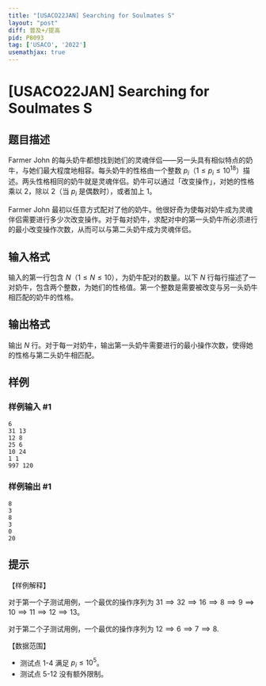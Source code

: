 ```yaml
---
title: "[USACO22JAN] Searching for Soulmates S"
layout: "post"
diff: 普及+/提高
pid: P8093
tag: ['USACO', '2022']
usemathjax: true
---
```


# [USACO22JAN] Searching for Soulmates S
## 题目描述

Farmer John 的每头奶牛都想找到她们的灵魂伴侣——另一头具有相似特点的奶牛，与她们最大程度地相容。每头奶牛的性格由一个整数 $p_i$（$1 \leq p_i \leq 10^{18}$）描述。两头性格相同的奶牛就是灵魂伴侣。奶牛可以通过「改变操作」，对她的性格乘以 $2$，除以 $2$（当 $p_i$ 是偶数时），或者加上 $1$。

Farmer John 最初以任意方式配对了他的奶牛。他很好奇为使每对奶牛成为灵魂伴侣需要进行多少次改变操作。对于每对奶牛，求配对中的第一头奶牛所必须进行的最小改变操作次数，从而可以与第二头奶牛成为灵魂伴侣。
## 输入格式

输入的第一行包含 $N$（$1\le N\le 10$），为奶牛配对的数量。以下 $N$ 行每行描述了一对奶牛，包含两个整数，为她们的性格值。第一个整数是需要被改变与另一头奶牛相匹配的奶牛的性格。
## 输出格式

输出 $N$ 行。对于每一对奶牛，输出第一头奶牛需要进行的最小操作次数，使得她的性格与第二头奶牛相匹配。
## 样例

### 样例输入 #1
```
6
31 13
12 8
25 6
10 24
1 1
997 120
```
### 样例输出 #1
```
8
3
8
3
0
20
```
## 提示

【样例解释】

对于第一个子测试用例，一个最优的操作序列为 $31 \implies 32 \implies 16 \implies 8 \implies 9 \implies 10 \implies 11 \implies 12 \implies 13$。

对于第二个子测试用例，一个最优的操作序列为 $12 \implies 6 \implies 7 \implies 8$.

【数据范围】

- 测试点 1-4 满足 $p_i \le 10^5$。
- 测试点 5-12 没有额外限制。


